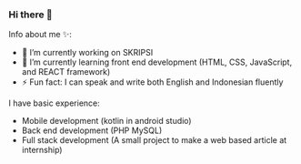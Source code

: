 ### Hi there 👋
<!-- 
**AdamH04/AdamH04** is a ✨ _special_ ✨ repository because its `README.md` (this file) appears on your GitHub profile. -->
Info about me ✨:

- 🔭 I’m currently working on SKRIPSI
- 🌱 I’m currently learning front end development (HTML, CSS, JavaScript, and REACT framework)
- ⚡ Fun fact: I can speak and write both English and Indonesian fluently

I have basic experience:
- Mobile development (kotlin in android studio)
- Back end development (PHP MySQL)
- Full stack development (A small project to make a web based article at internship)
